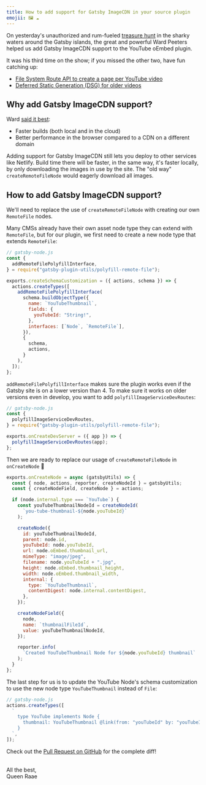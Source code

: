```yaml
---
title: How to add support for Gatsby ImageCDN in your source plugin
emojii: 🖼 ☁️
---
```


On yesterday's unauthorized and rum-fueled [treasure hunt](https://youtu.be/IDW2IfaHGIs) in the sharky waters around the Gatsby islands, the great and powerful Ward Peeters helped us add Gatsby ImageCDN support to the YouTube oEmbed plugin.

It was his third time on the show; if you missed the other two, have fun catching up:

- [File System Route API to create a page per YouTube video](https://www.youtube.com/watch?v=TX5XPuHhz9o)
- [Deferred Static Generation (DSG) for older videos](https://www.youtube.com/watch?v=TzJfepDjpzM)

## Why add Gatsby ImageCDN support?

Ward [said it best](TIMESTAMP):

- Faster builds (both local and in the cloud)
- Better performance in the browser compared to a CDN on a different domain

Adding support for Gatsby ImageCDN still lets you deploy to other services like Netlify. Build time there will be faster, in the same way, it's faster locally, by only downloading the images in use by the site. The "old way" `createRemoteFileNode` would eagerly download all images.

## How to add Gatsby ImageCDN support?

We'll need to replace the use of `createRemoteFileNode` with creating our own `RemoteFile` nodes.

Many CMSs already have their own asset node type they can extend with `RemoteFile`, but for our plugin, we first need to create a new node type that extends `RemoteFile`:

```js
// gatsby-node.js
const {
  addRemoteFilePolyfillInterface,
} = require("gatsby-plugin-utils/polyfill-remote-file");

exports.createSchemaCustomization = ({ actions, schema }) => {
  actions.createTypes([
    addRemoteFilePolyfillInterface(
      schema.buildObjectType({
        name: `YouTubeThumbnail`,
        fields: {
          youTubeId: "String!",
        },
        interfaces: [`Node`, `RemoteFile`],
      }),
      {
        schema,
        actions,
      }
    ),
  ]);
};
```

`addRemoteFilePolyfillInterface` makes sure the plugin works even if the Gatsby site is on a lower version than 4. To make sure it works on older versions even in develop, you want to add `polyfillImageServiceDevRoutes`:

```js
// gatsby-node.js
const {
  polyfillImageServiceDevRoutes,
} = require("gatsby-plugin-utils/polyfill-remote-file");

exports.onCreateDevServer = ({ app }) => {
  polyfillImageServiceDevRoutes(app);
};
```

Then we are ready to replace our usage of `createRemoteFileNode` in `onCreateNode` 🎉

```js
exports.onCreateNode = async (gatsbyUtils) => {
  const { node, actions, reporter, createNodeId } = gatsbyUtils;
  const { createNodeField, createNode } = actions;

  if (node.internal.type === `YouTube`) {
    const youTubeThumbnailNodeId = createNodeId(
      `you-tube-thumbnail-${node.youTubeId}`
    );

    createNode({
      id: youTubeThumbnailNodeId,
      parent: node.id,
      youTubeId: node.youTubeId,
      url: node.oEmbed.thumbnail_url,
      mimeType: "image/jpeg",
      filename: node.youTubeId + ".jpg",
      height: node.oEmbed.thumbnail_height,
      width: node.oEmbed.thumbnail_width,
      internal: {
        type: `YouTubeThumbnail`,
        contentDigest: node.internal.contentDigest,
      },
    });

    createNodeField({
      node,
      name: `thumbnailFileId`,
      value: youTubeThumbnailNodeId,
    });

    reporter.info(
      `Created YouTubeThumbnail Node for ${node.youTubeId} thumbnail`
    );
  }
};
```

The last step for us is to update the YouTube Node's schema customization to use the new node type `YouTubeThumbnail` instead of `File`:

```js
// gatsby-node.js
actions.createTypes([
  `
    type YouTube implements Node {
      thumbnail: YouTubeThumbnail @link(from: "youTubeId" by: "youTubeId")
    }
  `,
]);
```

Check out the [Pull Request on GitHub](https://github.com/queen-raae/gatsby-source-youtube-oembed/pull/7/files) for the complete diff!

&nbsp;  
All the best,  
Queen Raae
